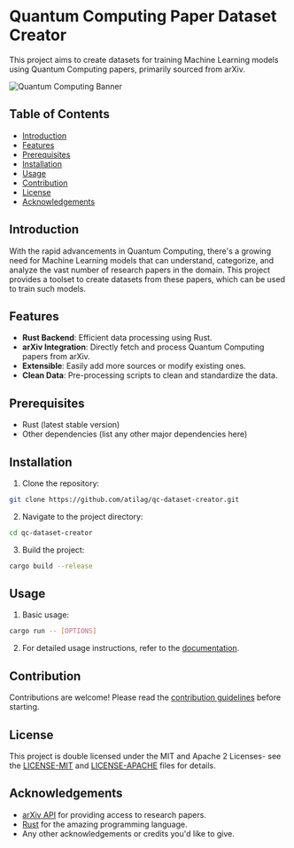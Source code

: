 # Quantum Computing Paper Dataset Creator

This project aims to create datasets for training Machine Learning models using Quantum Computing papers, primarily sourced from arXiv.

![Quantum Computing Banner](path_to_your_image.png)

## Table of Contents

- [Introduction](#introduction)
- [Features](#features)
- [Prerequisites](#prerequisites)
- [Installation](#installation)
- [Usage](#usage)
- [Contribution](#contribution)
- [License](#license)
- [Acknowledgements](#acknowledgements)

## Introduction

With the rapid advancements in Quantum Computing, there's a growing need for Machine Learning models that can understand, categorize, and analyze the vast number of research papers in the domain. This project provides a toolset to create datasets from these papers, which can be used to train such models.

## Features

- **Rust Backend**: Efficient data processing using Rust.
- **arXiv Integration**: Directly fetch and process Quantum Computing papers from arXiv.
- **Extensible**: Easily add more sources or modify existing ones.
- **Clean Data**: Pre-processing scripts to clean and standardize the data.

## Prerequisites

- Rust (latest stable version)
- Other dependencies (list any other major dependencies here)

## Installation

1. Clone the repository:
```bash
git clone https://github.com/atilag/qc-dataset-creator.git
```
   
2. Navigate to the project directory:
```bash
cd qc-dataset-creator
```
      
3. Build the project:
```bash
cargo build --release
```
   
## Usage
   
1. Basic usage:
```bash
cargo run -- [OPTIONS]
```

2. For detailed usage instructions, refer to the [documentation](link_to_your_documentation).

## Contribution
Contributions are welcome! Please read the [contribution guidelines](link_to_contribution_guidelines) before starting.

## License
This project is double licensed under the MIT and Apache 2 Licenses- see the [LICENSE-MIT](LICENSE-MIT) and [LICENSE-APACHE](LICENSE-APACHE) files for details.

## Acknowledgements
- [arXiv API](https://arxiv.org/help/api/index) for providing access to research papers.
- [Rust](https://www.rust-lang.org/) for the amazing programming language.
- Any other acknowledgements or credits you'd like to give.
